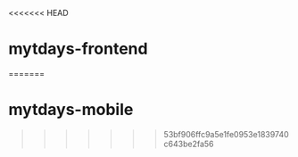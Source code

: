 <<<<<<< HEAD
# mytdays-frontend
=======
# mytdays-mobile
>>>>>>> 53bf906ffc9a5e1fe0953e1839740c643be2fa56
